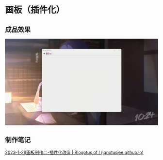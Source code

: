 # 画板（插件化）

## 成品效果

![](/PaintBoardShow.gif)

## 制作笔记

[2023-1-28画板制作二-插件化改造 | Blogotus of I (ignotusjee.github.io)](https://ignotusjee.github.io/2023/01/28/2023-1-28画板制作二-插件化改造/)